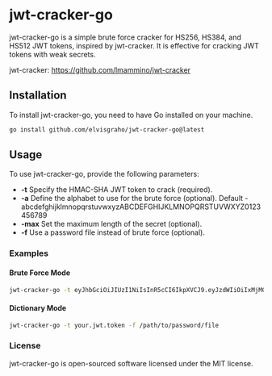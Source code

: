 # jwt-cracker-go

jwt-cracker-go is a simple brute force cracker for HS256, HS384, and HS512 JWT tokens, inspired by jwt-cracker. It is effective for cracking JWT tokens with weak secrets.

jwt-cracker: <https://github.com/lmammino/jwt-cracker>

## Installation

To install jwt-cracker-go, you need to have Go installed on your machine.

```sh
go install github.com/elvisgraho/jwt-cracker-go@latest
```

## Usage

To use jwt-cracker-go, provide the following parameters:

* **-t** Specify the HMAC-SHA JWT token to crack (required).
* **-a** Define the alphabet to use for the brute force (optional). Default - abcdefghijklmnopqrstuvwxyzABCDEFGHIJKLMNOPQRSTUVWXYZ0123456789
* **-max** Set the maximum length of the secret (optional).
* **-f** Use a password file instead of brute force (optional).

### Examples

#### Brute Force Mode

```sh
jwt-cracker-go -t eyJhbGciOiJIUzI1NiIsInR5cCI6IkpXVCJ9.eyJzdWIiOiIxMjM0NTY3ODkwIiwibmFtZSI6IkpvaG4gRG9lIiwiaWF0IjoxNTE2MjM5MDIyfQ.5mhBHqs5_DTLdINd9p5m7ZJ6XD0Xc55kIaCRY5r6HRA -a "abcdefghijklmnopqrstuvwxyz" -max 8
```

#### Dictionary Mode

```sh
jwt-cracker-go -t your.jwt.token -f /path/to/password/file
```

### License

jwt-cracker-go is open-sourced software licensed under the MIT license.
